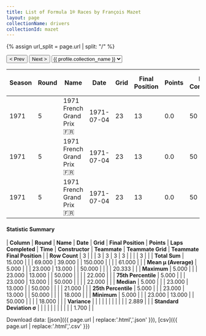 ```yaml
---
title: List of Formula 1® Races by François Mazet
layout: page
collectionName: drivers
collectionId: mazet
---
```


{% assign url_split = page.url | split: "/" %}
<div id="collection-navigation">
<button onclick="selector.options[selector.selectedIndex-1].value && (window.location = selector.options[selector.selectedIndex-1].value);">&lt; Prev</button>
<button onclick="selector.options[selector.selectedIndex+1].value && (window.location = selector.options[selector.selectedIndex+1].value);">Next &gt;</button>
<select id="selector" onchange="this.options[this.selectedIndex].value && (window.location = this.options[this.selectedIndex].value);">
  {% for collectionId in site.data[page.collectionName].refs %}
    {% if collectionId == page.collectionId %}
      {% assign selected = "selected" %}
    {% else %}
      {% assign selected = "" %}
    {% endif %}
    {% assign profile = site.data[page.collectionName][collectionId].profile %}
    <option value="/f1/{{ page.collectionName }}/{{ collectionId }}/{{ url_split[4] }}" {{ selected }}>{{ profile.collection_name }}</option>
  {% endfor %}
</select>
</div>

| Season | Round | Name | Date | Grid | Final Position | Points | Laps Completed | Time | Constructor | Teammate | Teammate Grid | Teammate Final Position |
|--|--|--|--|--|--|--|--|--|--|--|--|--|
| 1971 | 5 | 1971 French Grand Prix 🇫🇷 | 1971-07-04 | 23 | 13 | 0.0 | 50 |   | March-Ford 🇬🇧 | [Max Jean 🇫🇷](/f1/drivers/jean) | 22 | N |
| 1971 | 5 | 1971 French Grand Prix 🇫🇷 | 1971-07-04 | 23 | 13 | 0.0 | 50 |   | March-Ford 🇬🇧 | [Henri Pescarolo 🇫🇷](/f1/drivers/pescarolo) | 18 | N |
| 1971 | 5 | 1971 French Grand Prix 🇫🇷 | 1971-07-04 | 23 | 13 | 0.0 | 50 |   | March-Ford 🇬🇧 | [Alex Soler-Roig 🇪🇸](/f1/drivers/roig) | 21 | R |

#### Statistic Summary

| **Column** | **Round** | **Name** | **Date** | **Grid** | **Final Position** | **Points** | **Laps Completed** | **Time** | **Constructor** | **Teammate** | **Teammate Grid** | **Teammate Final Position** |
| **Row Count** | 3 |  |  | 3 | 3 | 3 | 3 |  |  |  | 3 |  |
| **Total Sum** | 15.000 |  |  | 69.000 | 39.000 |  | 150.000 |  |  |  | 61.000 |  |
| **Mean μ (Average)** | 5.000 |  |  | 23.000 | 13.000 |  | 50.000 |  |  |  | 20.333 |  |
| **Maximum** | 5.000 |  |  | 23.000 | 13.000 |  | 50.000 |  |  |  | 22.000 |  |
| **75th Percentile** | 5.000 |  |  | 23.000 | 13.000 |  | 50.000 |  |  |  | 22.000 |  |
| **Median** | 5.000 |  |  | 23.000 | 13.000 |  | 50.000 |  |  |  | 21.000 |  |
| **25th Percentile** | 5.000 |  |  | 23.000 | 13.000 |  | 50.000 |  |  |  | 18.000 |  |
| **Minimum** | 5.000 |  |  | 23.000 | 13.000 |  | 50.000 |  |  |  | 18.000 |  |
| **Variance** |  |  |  |  |  |  |  |  |  |  | 2.889 |  |
| **Standard Deviation σ** |  |  |  |  |  |  |  |  |  |  | 1.700 |  |

Download data: [json]({{ page.url | replace:'.html','.json' }}), [csv]({{ page.url | replace:'.html','.csv' }})
